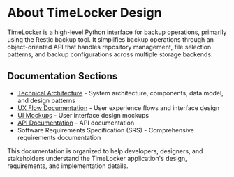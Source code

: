 # About TimeLocker Design

TimeLocker is a high-level Python interface for backup operations, primarily using the Restic backup tool. It simplifies backup operations through an
object-oriented API that handles repository management, file selection patterns, and backup configurations across multiple storage backends.

## Documentation Sections

- [Technical Architecture](SRS-Based-Technical-Architecture.md) - System architecture, components, data model, and design patterns
- [UX Flow Documentation](uxflow-overview.md) - User experience flows and interface design
- [UI Mockups](TimeLocker-UI-Mockups.md) - User interface design mockups
- [API Documentation](API_Reference.topic) - API documentation
- Software Requirements Specification (SRS) - Comprehensive requirements documentation

This documentation is organized to help developers, designers, and stakeholders understand the TimeLocker application's design, requirements, and implementation
details.
